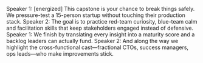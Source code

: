 Speaker 1: [energized] This capstone is your chance to break things safely. We pressure-test a 15-person startup without touching their production stack.
Speaker 2: The goal is to practice red-team curiosity, blue-team calm and facilitation skills that keep stakeholders engaged instead of defensive.
Speaker 1: We finish by translating every insight into a maturity score and a backlog leaders can actually fund.
Speaker 2: And along the way we highlight the cross-functional cast—fractional CTOs, success managers, ops leads—who make improvements stick.
